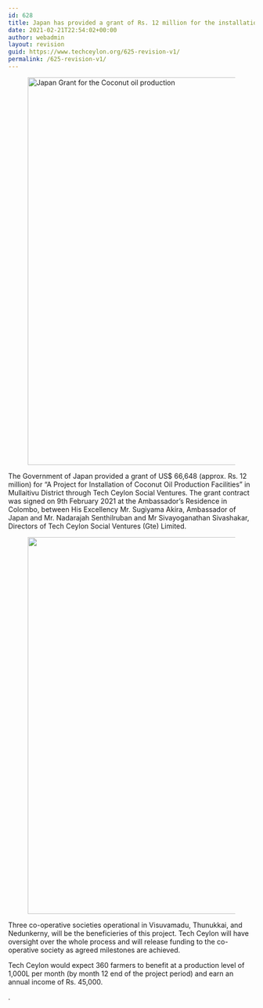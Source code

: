 ```yaml
---
id: 628
title: Japan has provided a grant of Rs. 12 million for the installation of Coconut Oil Production Facilities in Mullaitheevu
date: 2021-02-21T22:54:02+00:00
author: webadmin
layout: revision
guid: https://www.techceylon.org/625-revision-v1/
permalink: /625-revision-v1/
---
```

<figure class="wp-block-image size-large"><img loading="lazy" width="960" height="790" src="https://www.techceylon.org/wp-content/uploads/2021/02/148336795_2840064256211697_106857376588104061_o.jpg" alt="Japan Grant for the Coconut oil production" class="wp-image-626" srcset="https://www.techceylon.org/wp-content/uploads/2021/02/148336795_2840064256211697_106857376588104061_o.jpg 960w, https://www.techceylon.org/wp-content/uploads/2021/02/148336795_2840064256211697_106857376588104061_o-300x247.jpg 300w, https://www.techceylon.org/wp-content/uploads/2021/02/148336795_2840064256211697_106857376588104061_o-768x632.jpg 768w" sizes="(max-width: 960px) 100vw, 960px" /></figure> 

The Government of Japan provided a grant of US$ 66,648 (approx. Rs. 12 million) for “A Project for Installation of Coconut Oil Production Facilities” in Mullaitivu District through Tech Ceylon Social Ventures. The grant contract was signed on 9th February 2021 at the Ambassador’s Residence in Colombo, between His Excellency Mr. Sugiyama Akira, Ambassador of Japan and Mr. Nadarajah Senthilruban and Mr Sivayoganathan Sivashakar, Directors of Tech Ceylon Social Ventures (Gte) Limited.<figure class="wp-block-image size-large">

<img loading="lazy" width="1024" height="768" src="https://www.techceylon.org/wp-content/uploads/2021/02/148688540_2840064279545028_2180294258808543693_o-1024x768.jpg" alt="" class="wp-image-627" srcset="https://www.techceylon.org/wp-content/uploads/2021/02/148688540_2840064279545028_2180294258808543693_o-1024x768.jpg 1024w, https://www.techceylon.org/wp-content/uploads/2021/02/148688540_2840064279545028_2180294258808543693_o-300x225.jpg 300w, https://www.techceylon.org/wp-content/uploads/2021/02/148688540_2840064279545028_2180294258808543693_o-768x576.jpg 768w, https://www.techceylon.org/wp-content/uploads/2021/02/148688540_2840064279545028_2180294258808543693_o.jpg 1280w" sizes="(max-width: 1024px) 100vw, 1024px" /> </figure> 

Three co-operative societies operational in Visuvamadu, Thunukkai, and Nedunkerny, will be the beneficieries of this project. Tech Ceylon will have oversight over the whole process and will release funding to the co-operative society as agreed milestones are achieved.

Tech Ceylon would expect 360 farmers to benefit at a production level of  
1,000L per month (by month 12 end of the project period) and earn an annual income of Rs. 45,000.

.